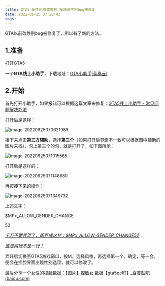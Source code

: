 ```yaml
---
title: GTA5-新性别修改教程-解决改性别bug被修复
date: 2022-06-25 07:20:43
tags:
---
```

GTA以前改性别bug被修复了，所以有了新的方法。

## 1.准备

打开GTA5

一个**GTA线上小助手**，下载地址：[GTA小助手[蓝奏云]](https://crazyzhang.lanzoui.com/b04n07ymb)

## 2.开始

首先打开小助手，如果报错可以根据这篇文章来修复：[GTA5线上小助手 - 常见问题解决办法](https://crazyzhang.cn/gta5/58ee.html)

打开后是这样：

![image-20220625070621989](https://s2.loli.net/2022/06/25/CePknfQp789WUsB.png)

接下来点击**第三方辅助**，选择**第三个**（如果打开后界面不一致可以根据图中辅助的图片来找），勾上第三个的勾，就是打开了，如下图所示：

![image-20220625071015565](https://s2.loli.net/2022/06/25/5Yya1KB4gk9dXpf.png)

打开后是这样的：

![image-20220625071148680](https://s2.loli.net/2022/06/25/zhlUq7QCsM2npju.png)

再按接下来的操作：

![image-20220625071349732](https://s2.loli.net/2022/06/25/urtkbMDIZ4iOgdB.png)

上述文字：

$MPx_ALLOW_GENDER_CHANGE

52

<u>*千万不要弄混了，即弄成这样：$MPx_ALLOW_GENDER_CHANGE52*</u>

<u>*这是两行不是一行！*</u>

弄好后切换至GTA5游戏窗口，按M，选择风格，再选择第一个，确定，等一会，便会在捏脸界面出现性别选项，就可以修改了。

最后分享一个女性的捏脸数据：[【图片】捏脸女 数据【gta5pc吧】_百度贴吧 (baidu.com)](https://tieba.baidu.com/p/5644597443)